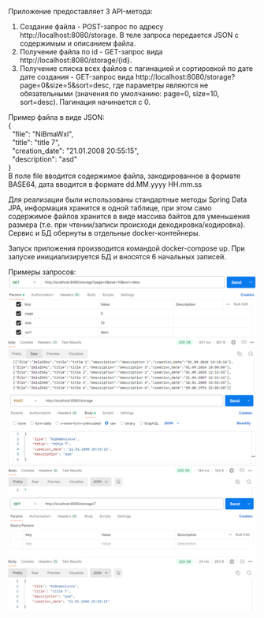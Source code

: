 Приложение предоставляет 3 API-метода:
   1. Создание файла - POST-запрос по адресу http://localhost:8080/storage. В теле запроса передается JSON с содержимым и описанием файла.
   2. Получение файла по id - GET-запрос вида http://localhost:8080/storage/{id}.
   3. Получение списка всех файлов с пагинацией и сортировкой по дате дате создания - GET-запрос вида http://localhost:8080/storage?page=0&size=5&sort=desc, где параметры являются не обязательными (значения по умолчанию: page=0, size=10, sort=desc). Пагинация начинается с 0.

Пример файла в виде JSON: <br>
{<br>
&nbsp;&nbsp;"file": "NiBmaWxl", <br>
&nbsp;&nbsp;"title": "title 7",<br>
&nbsp;&nbsp;"creation_date": "21.01.2008 20:55:15",<br>
&nbsp;&nbsp;"description": "asd"<br>
}<br>
В поле file вводится содержимое файла, закодированное в формате BASE64, дата вводится в формате dd.MM.yyyy HH.mm.ss

Для реализации были использованы стандартные методы Spring Data JPA, информация хранится в одной таблице, при этом само содержимое файлов хранится в виде массива байтов для уменьшения размера (т.е. при чтении/записи происходи декодировка/кодировка). Сервис и БД обернуты в отдельные docker-контейнеры.

Запуск приложения производится командой docker-compose up. При запуске инициализируется БД и вносятся 6 начальных записей.

Примеры запросов:
![img.png](img.png)
![img_1.png](img_1.png)
![img_2.png](img_2.png)